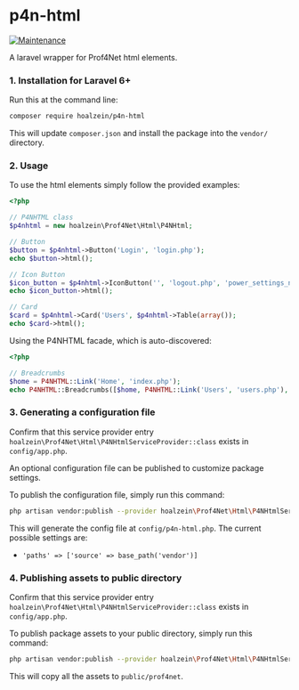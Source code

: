 p4n-html
=======================
[![Maintenance](https://img.shields.io/badge/Maintained%3F-yes-green.svg)](https://GitHub.com/hoalzein/p4n-html.js/graphs/commit-activity)

A laravel wrapper for Prof4Net html elements.


### 1. Installation for Laravel 6+
Run this at the command line:

```bash
composer require hoalzein/p4n-html
```

This will update `composer.json` and install the package into the `vendor/` directory.

### 2. Usage
To use the html elements simply follow the provided examples:

```php
<?php

// P4NHTML class
$p4nhtml = new hoalzein\Prof4Net\Html\P4NHtml;

// Button
$button = $p4nhtml->Button('Login', 'login.php');
echo $button->html();

// Icon Button
$icon_button = $p4nhtml->IconButton('', 'logout.php', 'power_settings_new');
echo $icon_button->html();

// Card
$card = $p4nhtml->Card('Users', $p4nhtml->Table(array());
echo $card->html();
```
Using the P4NHTML facade, which is auto-discovered:

```php
<?php

// Breadcrumbs
$home = P4NHTML::Link('Home', 'index.php');
echo P4NHTML::Breadcrumbs([$home, P4NHTML::Link('Users', 'users.php'), P4NHTML::Text('User')])->html();
```

### 3. Generating a configuration file

Confirm that this service provider entry `hoalzein\Prof4Net\Html\P4NHtmlServiceProvider::class` exists in `config/app.php`.

An optional configuration file can be published to customize package settings.

To publish the configuration file, simply run this command:

```bash
php artisan vendor:publish --provider hoalzein\Prof4Net\Html\P4NHtmlServiceProvider --tag p4n-config
```

This will generate the config file at `config/p4n-html.php`. The current possible settings are:

- `'paths' => ['source' => base_path('vendor')]`

### 4. Publishing assets to public directory

Confirm that this service provider entry `hoalzein\Prof4Net\Html\P4NHtmlServiceProvider::class` exists in `config/app.php`.

To publish package assets to your public directory, simply run this command:

```bash
php artisan vendor:publish --provider hoalzein\Prof4Net\Html\P4NHtmlServiceProvider --tag p4n-assets
```

This will copy all the assets to `public/prof4net`. 
